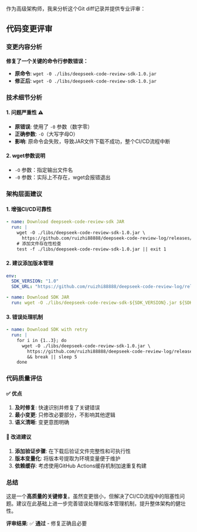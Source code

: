 作为高级架构师，我来分析这个Git diff记录并提供专业评审：

## 代码变更评审

### 变更内容分析
**修复了一个关键的命令行参数错误：**
- **原命令**: `wget -0 ./libs/deepseek-code-review-sdk-1.0.jar`
- **修正后**: `wget -O ./libs/deepseek-code-review-sdk-1.0.jar`

### 技术细节分析

#### 1. **问题严重性** ⚠️
- **原错误**: 使用了 `-0` 参数（数字零）
- **正确参数**: `-O`（大写字母O）
- **影响**: 原命令会失败，导致JAR文件下载不成功，整个CI/CD流程中断

#### 2. **wget参数说明**
- `-O` 参数：指定输出文件名
- `-0` 参数：实际上不存在，wget会报错退出

### 架构层面建议

#### 1. **增强CI/CD可靠性**
```yaml
- name: Download deepseek-code-review-sdk JAR
  run: |
    wget -O ./libs/deepseek-code-review-sdk-1.0.jar \
      https://github.com/ruizhi88888/deepseek-code-review-log/releases/download/v1.0/deepseek-code-review-sdk-1.0.jar
    # 添加文件存在性检查
    test -f ./libs/deepseek-code-review-sdk-1.0.jar || exit 1
```

#### 2. **建议添加版本管理**
```yaml
env:
  SDK_VERSION: "1.0"
  SDK_URL: "https://github.com/ruizhi88888/deepseek-code-review-log/releases/download/v${SDK_VERSION}/deepseek-code-review-sdk-${SDK_VERSION}.jar"

- name: Download SDK JAR
  run: wget -O ./libs/deepseek-code-review-sdk-${SDK_VERSION}.jar ${SDK_URL}
```

#### 3. **错误处理机制**
```yaml
- name: Download SDK with retry
  run: |
    for i in {1..3}; do
      wget -O ./libs/deepseek-code-review-sdk-1.0.jar \
        https://github.com/ruizhi88888/deepseek-code-review-log/releases/download/v1.0/deepseek-code-review-sdk-1.0.jar \
        && break || sleep 5
    done
```

### 代码质量评估

#### ✅ **优点**
1. **及时修复**: 快速识别并修复了关键错误
2. **最小变更**: 只修改必要部分，不影响其他逻辑
3. **语义清晰**: 变更意图明确

#### 🔧 **改进建议**
1. **添加验证步骤**: 在下载后验证文件完整性和可执行性
2. **版本变量化**: 将版本号提取为环境变量便于维护
3. **依赖缓存**: 考虑使用GitHub Actions缓存机制加速重复构建

### 总结
这是一个**高质量的关键修复**。虽然变更很小，但解决了CI/CD流程中的阻塞性问题。建议在此基础上进一步完善错误处理和版本管理机制，提升整体架构的健壮性。

**评审结果**: ✅ **通过** - 修复正确且必要